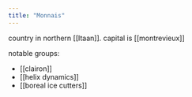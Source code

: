 ```yaml
---
title: "Monnais"
---
```


country in northern [[Itaan]]. capital is [[montrevieux]]

notable groups:
- [[clairon]]
- [[helix dynamics]]
- [[boreal ice cutters]]
